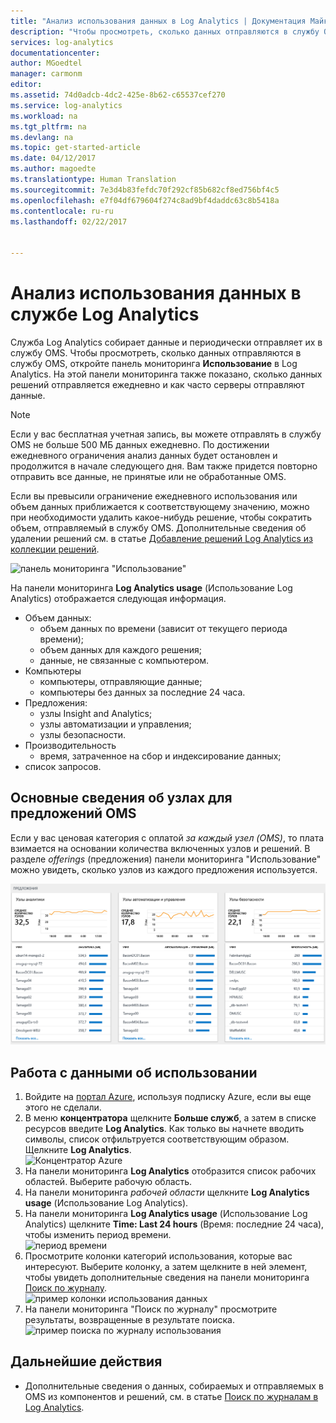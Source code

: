 ```yaml
---
title: "Анализ использования данных в Log Analytics | Документация Майкрософт"
description: "Чтобы просмотреть, сколько данных отправляются в службу OMS, можно использовать панель мониторинга &quot;Использование&quot; в Log Analytics."
services: log-analytics
documentationcenter: 
author: MGoedtel
manager: carmonm
editor: 
ms.assetid: 74d0adcb-4dc2-425e-8b62-c65537cef270
ms.service: log-analytics
ms.workload: na
ms.tgt_pltfrm: na
ms.devlang: na
ms.topic: get-started-article
ms.date: 04/12/2017
ms.author: magoedte
ms.translationtype: Human Translation
ms.sourcegitcommit: 7e3d4b83fefdc70f292cf85b682cf8ed756bf4c5
ms.openlocfilehash: e7f04df679604f274c8ad9bf4daddc63c8b5418a
ms.contentlocale: ru-ru
ms.lasthandoff: 02/22/2017


---
```

# <a name="analyze-data-usage-in-log-analytics"></a>Анализ использования данных в службе Log Analytics
Служба Log Analytics собирает данные и периодически отправляет их в службу OMS.  Чтобы просмотреть, сколько данных отправляются в службу OMS, откройте панель мониторинга **Использование** в Log Analytics. На этой панели мониторинга также показано, сколько данных решений отправляется ежедневно и как часто серверы отправляют данные.

> [!NOTE]
> Если у вас бесплатная учетная запись, вы можете отправлять в службу OMS не больше 500 МБ данных ежедневно. По достижении ежедневного ограничения анализ данных будет остановлен и продолжится в начале следующего дня. Вам также придется повторно отправить все данные, не принятые или не обработанные OMS.

Если вы превысили ограничение ежедневного использования или объем данных приближается к соответствующему значению, можно при необходимости удалить какое-нибудь решение, чтобы сократить объем, отправляемый в службу OMS. Дополнительные сведения об удалении решений см. в статье [Добавление решений Log Analytics из коллекции решений](log-analytics-add-solutions.md).

![панель мониторинга "Использование"](./media/log-analytics-usage/usage-dashboard01.png)

На панели мониторинга **Log Analytics usage** (Использование Log Analytics) отображается следующая информация.

- Объем данных:
    - объем данных по времени (зависит от текущего периода времени);
    - объем данных для каждого решения;
    - данные, не связанные с компьютером.
- Компьютеры
    - компьютеры, отправляющие данные;
    - компьютеры без данных за последние 24 часа.
- Предложения:
    - узлы Insight and Analytics;
    - узлы автоматизации и управления;
    - узлы безопасности.
- Производительность
    - время, затраченное на сбор и индексирование данных;
- список запросов.

## <a name="understanding-nodes-for-oms-offers"></a>Основные сведения об узлах для предложений OMS

Если у вас ценовая категория с оплатой *за каждый узел (OMS)*, то плата взимается на основании количества включенных узлов и решений. В разделе *offerings* (предложения) панели мониторинга "Использование" можно увидеть, сколько узлов из каждого предложения используется.

![панель мониторинга "Использование"](./media/log-analytics-usage/log-analytics-usage-offerings.png)

## <a name="to-work-with-usage-data"></a>Работа с данными об использовании
1. Войдите на [портал Azure](https://portal.azure.com), используя подписку Azure, если вы еще этого не сделали.
2. В меню **концентратора** щелкните **Больше служб**, а затем в списке ресурсов введите **Log Analytics**. Как только вы начнете вводить символы, список отфильтруется соответствующим образом. Щелкните **Log Analytics**.  
    ![Концентратор Azure](./media/log-analytics-usage/hub.png)
3. На панели мониторинга **Log Analytics** отобразится список рабочих областей. Выберите рабочую область.
4. На панели мониторинга *рабочей области* щелкните **Log Analytics usage** (Использование Log Analytics).
5. На панели мониторинга **Log Analytics usage** (Использование Log Analytics) щелкните **Time: Last 24 hours** (Время: последние 24 часа), чтобы изменить период времени.  
    ![период времени](./media/log-analytics-usage/time.png)
6. Просмотрите колонки категорий использования, которые вас интересуют. Выберите колонку, а затем щелкните в ней элемент, чтобы увидеть дополнительные сведения на панели мониторинга [Поиск по журналу](log-analytics-log-searches.md).  
    ![пример колонки использования данных](./media/log-analytics-usage/blade.png)
7. На панели мониторинга "Поиск по журналу" просмотрите результаты, возвращенные в результате поиска.  
    ![пример поиска по журналу использования](./media/log-analytics-usage/usage-log-search.png)


## <a name="next-steps"></a>Дальнейшие действия
* Дополнительные сведения о данных, собираемых и отправляемых в OMS из компонентов и решений, см. в статье [Поиск по журналам в Log Analytics](log-analytics-log-searches.md).

